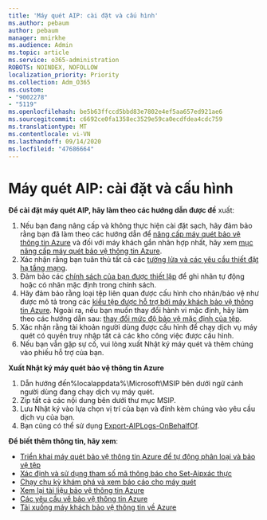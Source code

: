 ```yaml
---
title: 'Máy quét AIP: cài đặt và cấu hình'
ms.author: pebaum
author: pebaum
manager: mnirkhe
ms.audience: Admin
ms.topic: article
ms.service: o365-administration
ROBOTS: NOINDEX, NOFOLLOW
localization_priority: Priority
ms.collection: Adm_O365
ms.custom:
- "9002278"
- "5119"
ms.openlocfilehash: be5b63ffccd5bbd83e7802e4ef5aa657ed921ae6
ms.sourcegitcommit: c6692ce0fa1358ec3529e59ca0ecdfdea4cdc759
ms.translationtype: MT
ms.contentlocale: vi-VN
ms.lasthandoff: 09/14/2020
ms.locfileid: "47686664"
---
```

# <a name="aip-scanner-installation-and-configuration"></a>Máy quét AIP: cài đặt và cấu hình

**Để cài đặt máy quét AIP, hãy làm theo các hướng dẫn được đề** xuất:

1. Nếu bạn đang nâng cấp và không thực hiện cài đặt sạch, hãy đảm bảo rằng bạn đã làm theo các hướng dẫn để [nâng cấp máy quét bảo vệ thông tin Azure](https://docs.microsoft.com/azure/information-protection/rms-client/client-admin-guide#upgrading-the-azure-information-protection-scanner) và đối với máy khách gắn nhãn hợp nhất, hãy xem [mục nâng cấp máy quét bảo vệ thông tin Azure](https://docs.microsoft.com/azure/information-protection/rms-client/clientv2-admin-guide#upgrading-the-azure-information-protection-scanner).
2. Xác nhận rằng bạn tuân thủ tất cả các [tường lửa và các yêu cầu thiết đặt hạ tầng mạng](https://docs.microsoft.com/azure/information-protection/requirements#firewalls-and-network-infrastructure).
3. Đảm bảo các [chính sách của bạn được thiết lập](https://docs.microsoft.com/azure/information-protection/configure-policy) để ghi nhãn tự động hoặc có nhãn mặc định trong chính sách.
4. Hãy đảm bảo rằng loại tệp liên quan được cấu hình cho nhãn/bảo vệ như được mô tả trong các [kiểu tệp được hỗ trợ bởi máy khách bảo vệ thông tin Azure](https://docs.microsoft.com/azure/information-protection/rms-client/client-admin-guide-file-types#supported-file-types-for-classification-and-protection). Ngoài ra, nếu bạn muốn thay đổi hành vi mặc định, hãy làm theo các hướng dẫn sau: [thay đổi mức độ bảo vệ mặc định của tệp](https://docs.microsoft.com/azure/information-protection/rms-client/client-admin-guide-file-types#changing-the-default-protection-level-of-files).
5. Xác nhận rằng tài khoản người dùng được cấu hình để chạy dịch vụ máy quét có quyền truy nhập tất cả các kho công việc được cấu hình.
6. Nếu bạn vẫn gặp sự cố, vui lòng xuất Nhật ký máy quét và thêm chúng vào phiếu hỗ trợ của bạn.

**Xuất Nhật ký máy quét bảo vệ thông tin Azure**

1. Dẫn hướng đến%localappdata%\Microsoft\MSIP bên dưới ngữ cảnh người dùng đang chạy dịch vụ máy quét.
2. Zip tất cả các nội dung bên dưới thư mục MSIP.
3. Lưu Nhật ký vào lựa chọn vị trí của bạn và đính kèm chúng vào yêu cầu dịch vụ của bạn.
4. Bạn cũng có thể sử dụng [Export-AIPLogs-OnBehalfOf](https://docs.microsoft.com/powershell/module/azureinformationprotection/export-aiplogs?view=azureipps).

**Để biết thêm thông tin, hãy xem**:
- [Triển khai máy quét bảo vệ thông tin Azure để tự động phân loại và bảo vệ tệp](https://docs.microsoft.com/azure/information-protection/deploy-aip-scanner)
- [Xác định và sử dụng tham số mã thông báo cho Set-Aipxác thực](https://docs.microsoft.com/azure/information-protection/rms-client/client-admin-guide-powershell#specify-and-use-the-token-parameter-for-set-aipauthentication)
- [Chạy chu kỳ khám phá và xem báo cáo cho máy quét](https://docs.microsoft.com/azure/information-protection/deploy-aip-scanner#run-a-discovery-cycle-and-view-reports-for-the-scanner)
- [Xem lại tài liệu bảo vệ thông tin Azure](https://docs.microsoft.com/azure/information-protection/what-is-information-protection)
- [Các yêu cầu về bảo vệ thông tin Azure](https://docs.microsoft.com/azure/information-protection/get-started/requirements)
- [Tải xuống máy khách bảo vệ thông tin về Azure](https://www.microsoft.com/download/details.aspx?id=53018)
